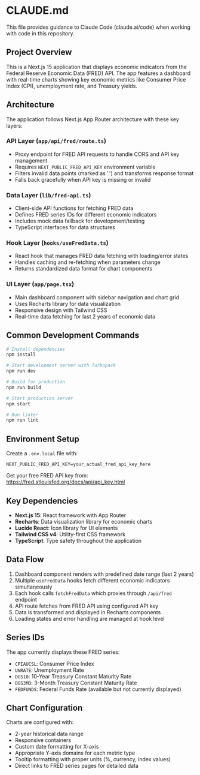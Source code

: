 # CLAUDE.md

This file provides guidance to Claude Code (claude.ai/code) when working with code in this repository.

## Project Overview

This is a Next.js 15 application that displays economic indicators from the Federal Reserve Economic Data (FRED) API. The app features a dashboard with real-time charts showing key economic metrics like Consumer Price Index (CPI), unemployment rate, and Treasury yields.

## Architecture

The application follows Next.js App Router architecture with these key layers:

### API Layer (`app/api/fred/route.ts`)
- Proxy endpoint for FRED API requests to handle CORS and API key management
- Requires `NEXT_PUBLIC_FRED_API_KEY` environment variable
- Filters invalid data points (marked as '.') and transforms response format
- Falls back gracefully when API key is missing or invalid

### Data Layer (`lib/fred-api.ts`)
- Client-side API functions for fetching FRED data
- Defines FRED series IDs for different economic indicators
- Includes mock data fallback for development/testing
- TypeScript interfaces for data structures

### Hook Layer (`hooks/useFredData.ts`)
- React hook that manages FRED data fetching with loading/error states
- Handles caching and re-fetching when parameters change
- Returns standardized data format for chart components

### UI Layer (`app/page.tsx`)
- Main dashboard component with sidebar navigation and chart grid
- Uses Recharts library for data visualization
- Responsive design with Tailwind CSS
- Real-time data fetching for last 2 years of economic data

## Common Development Commands

```bash
# Install dependencies
npm install

# Start development server with Turbopack
npm run dev

# Build for production
npm run build

# Start production server
npm start

# Run linter
npm run lint
```

## Environment Setup

Create a `.env.local` file with:
```
NEXT_PUBLIC_FRED_API_KEY=your_actual_fred_api_key_here
```

Get your free FRED API key from: https://fred.stlouisfed.org/docs/api/api_key.html

## Key Dependencies

- **Next.js 15**: React framework with App Router
- **Recharts**: Data visualization library for economic charts
- **Lucide React**: Icon library for UI elements
- **Tailwind CSS v4**: Utility-first CSS framework
- **TypeScript**: Type safety throughout the application

## Data Flow

1. Dashboard component renders with predefined date range (last 2 years)
2. Multiple `useFredData` hooks fetch different economic indicators simultaneously
3. Each hook calls `fetchFredData` which proxies through `/api/fred` endpoint
4. API route fetches from FRED API using configured API key
5. Data is transformed and displayed in Recharts components
6. Loading states and error handling are managed at hook level

## Series IDs

The app currently displays these FRED series:
- `CPIAUCSL`: Consumer Price Index
- `UNRATE`: Unemployment Rate
- `DGS10`: 10-Year Treasury Constant Maturity Rate
- `DGS3MO`: 3-Month Treasury Constant Maturity Rate
- `FEDFUNDS`: Federal Funds Rate (available but not currently displayed)

## Chart Configuration

Charts are configured with:
- 2-year historical data range
- Responsive containers
- Custom date formatting for X-axis
- Appropriate Y-axis domains for each metric type
- Tooltip formatting with proper units (%, currency, index values)
- Direct links to FRED series pages for detailed data